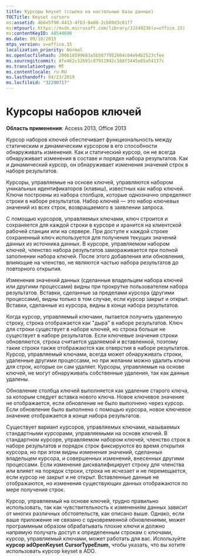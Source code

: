 ```yaml
---
title: Курсоры keyset (ссылка на настольные базы данных)
TOCTitle: Keyset cursors
ms:assetid: 4b6e5f90-4413-4fb3-0a08-2cb89d3c61f7
ms:mtpsurl: https://msdn.microsoft.com/library/JJ249236(v=office.15)
ms:contentKeyID: 48544690
ms.date: 09/18/2015
mtps_version: v=office.15
localization_priority: Normal
ms.openlocfilehash: 200b10599683a5b5877952664c04e94b2523cfee
ms.sourcegitcommit: 8fe462c32b91c87911942c188f3445e85a54137c
ms.translationtype: MT
ms.contentlocale: ru-RU
ms.lasthandoff: 04/23/2019
ms.locfileid: "32290717"
---
```

# <a name="keyset-cursors"></a>Курсоры наборов ключей

**Область применения**: Access 2013, Office 2013

Курсор наборов ключей обеспечивает функциональность между статическим и динамическим курсором в его способности обнаруживать изменения. Как и статический курсор, он не всегда обнаруживает изменения в составе и порядке набора результатов. Как и динамический курсор, он обнаруживает изменения значений строк в наборе результатов.

Курсоры, управляемые на основе ключей, управляются набором уникальных идентификаторов (клавиш), известных как набор ключей. Ключи построены из набора столбцов, которые однозначно определяют строки в наборе результатов. Набор ключей — это набор ключевых значений из всех строк, возвращаемого в заявлении запроса.

С помощью курсоров, управляемых ключами, ключ строится и сохраняется для каждой строки в курсоре и хранится на клиентской рабочей станции или на сервере. При доступе к каждой строке сохраненный ключ используется для получения текущих значений данных из источника данных. В курсоре, управляемом набором ключей, членство набора результатов замораживается при полной заполнении набора ключей. После этого добавления или обновления, влияющие на членство, не являются частью набора результатов до повторного открытия.

Изменения значений данных (сделанные владельцем набора ключей или другими процессами) видны при прокрутке пользователем набора результатов. Вставки, сделанные за пределами курсора (другими процессами), видны только в том случае, если курсор закрыт и открыт. Вставки, сделанные из курсора, видны в конце набора результатов.

Когда курсор, управляемый ключами, пытается получить удаленную строку, строка отображается как "дыра" в наборе результатов. Ключ для строки существует в наборе ключей, но строка больше не существует в наборе результатов. Если ключевые значения строки обновляются, строка считается удаляемой и вставленной, поэтому такие строки также отображаются как отверстия в наборе результатов. Курсор, управляемый ключами, всегда может обнаруживать строки, удаленные другими процессами, но при желании можно удалить ключи для строк, которые он сам удаляет. Курсоры, управляемые на основе ключей, не могут обнаруживать собственные удаления, так как данные удалены.

Обновление столбца ключей выполняется как удаление старого ключа, за которым следует вставка нового ключа. Новое ключевое значение не отображается, если обновление не было выполнено через курсор. Если обновление было выполнено с помощью курсора, новое ключевое значение отображается в конце набора результатов.

Существует вариант курсоров, управляемых ключами, называемых стандартными курсорами, управляемыми на основе ключей. В стандартном курсоре, управляемом набором ключей, членство строк в наборе результатов и порядок строк фиксируются во время открытия курсора, но при этом видны изменения значений, сделанных владельцем курсора, и совершенных изменений, внесенных другими процессами. Если изменение дисквалифицирует строку для членства или влияет на порядок строки, строка не исчезает и не перемещается, если курсор не закрыт и не открыт. Вставленные данные не отображаются, но изменения существующих данных отображаются по мере получения строк.

Курсор, управляемый на основе ключей, трудно правильно использовать, так как чувствительность к изменениям данных зависит от многих различных обстоятельств, как описано выше. Однако, если ваше приложение не связано с одновременной обновлениями, может программным образом обрабатывать плохие ключи и должно напрямую получать доступ к определенным строкам с ключами, курсор, управляемый ключами, может работать для вас. Используйте **курсор adOpenKeyset** **CursorTypeEnum,** чтобы указать, что вы хотите использовать курсор keyset в ADO.

